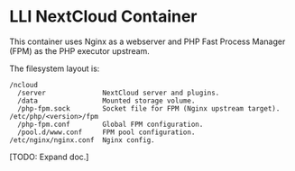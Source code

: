 # LLI NextCloud Container

This container uses Nginx as a webserver and PHP Fast Process Manager (FPM) as the PHP executor upstream.

The filesystem layout is:

```
/ncloud
  /server              NextCloud server and plugins.
  /data                Mounted storage volume.
  /php-fpm.sock        Socket file for FPM (Nginx upstream target).
/etc/php/<version>/fpm
  /php-fpm.conf        Global FPM configuration.
  /pool.d/www.conf     FPM pool configuration.
/etc/nginx/nginx.conf  Nginx config.
```

[TODO: Expand doc.]
